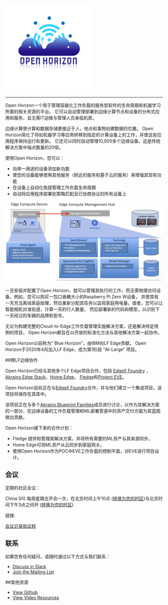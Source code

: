 ![Open Horizon Logo](book_sources/assets/open-horizon-logo.png)

-------

Open Horizon一个用于管理容器化工作负载的服务型软件的生命周期和机器学习所需的相关资源的平台。 
它可以自动管理部署到边缘计算节点和设备的分布式应用和服务，且无需IT运维与管理人员亲临机房。

边缘计算使计算和数据存储更接近于人，地点和事物创建数据的位置。 
Open Horizon简化了将如机器学习等应用转移到指定的计算设备上的工作，并使这些应用程序保持运行和更新。
它还可以同时自动管理10,000多个边缘设备，这是传统解决方案中端点数量的20倍。

使用Open Horizon，您可以：

- 向单一用途的设备添加新功能
- 使您的设备能够使用其他服务（附近的服务和基于云的服务）来增强其现有功能
- 在设备上自动化免提管理工作负载生命周期
- 自动将应用程序部署到策略匹配且已协商协议的所有设备上

![Open Horizon Diagram](book_sources/assets/open-horizon-diagram.png)

一旦安装并配置了Open Horizon，就可以管理其执行的工作，而无需物理访问设备。例如，您可以购买一包口香糖大小的Raspberry Pi Zero W设备，
并使其有一天充当离线家庭助理，然后重新分配其任务以监视家庭用电量。或者，您可以让智能相机对准街道，计算一天的行人数量，
然后部署新的代码和模型，以识别下一天经过的车辆的品牌和型号。

无论为构建完整的Cloud-to-Edge工作负载管理实施解决方案，还是解决特定用例的项目，
Open Horizon都旨在以开放的标准化方法与其他解决方案一起协作。

Open Horizon以前称为“ Blue Horizon”，由IBM向LF Edge贡献。 Open Horizon于2020年4月加入LF Edge，成为第1阶段 “At-Large” 项目。

##跨LF边缘协作

Open Horizon已经与其他多个LF Edge项目合作，包括 [EdgeX Foundry](https://www.lfedge.org/projects/edgexfoundry/) ，[Akraino Edge Stack](https://www.lfedge.org/projects/akraino/)，[Home Edge](https://www.lfedge.org/projects/homeedge/)，
[Fledge](https://www.lfedge.org/projects/fledge/)和[Project EVE](https://www.lfedge.org/projects/eve/)。

Open Horizon目前正在与[EdgeX Foundry](https://wiki.edgexfoundry.org/display/FA/Open+Horizon+-+EdgeX+Project+Group)合作，并与他们建立一个集成项目，该项目将保存在其库中。

该项目正在与多个[Akraino Blueprint Families](https://wiki.akraino.org/)成员进行讨论，以作为其解决方案的一部分，在边缘设备的工作负载管理和ML部署管道中的资产交付方面为其蓝图做出贡献。

Open Horizon接下来的合作计划：

- Fledge 提供和管理其解决方案，并将所有需要的ML资产与其来源同步。
- Home Edge可将ML资产从云同步到家庭网关。
- 使用Open Horizon作为POC中EVE工作负载的控制平面，对EVE进行项目设计。

## 会议

定期的社区会议：

China SIG 每周星期五开会一次，在北京时间上午10点 ([转换为您的时区](https://www.thetimezoneconverter.com/?t=10%3A00&tz=GMT%2B8&))与北京时间下午3点之间开 ([转换为您的时区](https://www.thetimezoneconverter.com/?t=15%3A00&tz=GMT%2B8&))

链接:

[会议记录和议程](https://wiki.lfedge.org/display/OH/Open+Horizon+China+SIG)

## 联系

如果您有任何疑问，请随时通过以下方式与我们联系：

- [Discuss in Slack](https://lfedge.slack.com/archives/C011XLC1V2Q)
- [Join the Mailing List](https://lists.lfedge.org/g/open-horizon/topics)

##其他资源
- [View Github](https://github.com/open-horizon/)
- [View Video Resources](https://www.youtube.com/watch?v=NUFRKtn-ED0)

